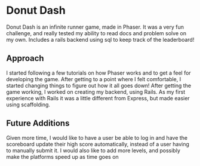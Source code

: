# Donut Dash
Donut Dash is an infinite runner game, made in Phaser. It was a very fun challenge, and really tested my ability to read docs and problem solve on my own. Includes a rails backend using sql to keep track of the leaderboard!

## Approach
I started following a few tutorials on how Phaser works and to get a feel for developing the game. After getting to a point where I felt comfortable, I started changing things to figure out how it all goes down! After getting the game working, I worked on creating my backend, using Rails. As my first experience with Rails it was a little different from Express, but made easier using scaffolding. 

## Future Additions
Given more time, I would like to have a user be able to log in and have the scoreboard update their high score automatically, instead of a user having to manually submit it. I would also like to add more levels, and possibly make the platforms speed up as time goes on
